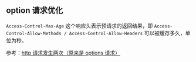 ##  option 请求优化

`Access-Control-Max-Age` 这个响应头表示预请求的返回结果，即 `Access-Control-Allow-Methods / Access-Control-Allow-Headers` 可以被缓存多久，单位为秒。

参考：[http 请求发生两次（原来是 options 请求）](https://juejin.cn/post/6850037275708817422)